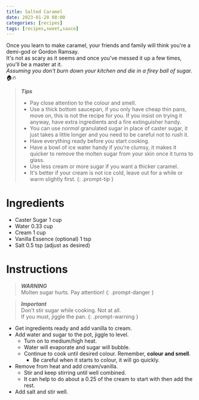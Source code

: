 ```yaml
---
title: Salted Caramel
date: 2023-01-28 08:00
categories: [recipes]
tags: [recipes,sweet,sauce]
---
```


Once you learn to make caramel, your friends and family will think you're a demi-god or Gordon Ramsay.<br>
It's not as scary as it seems and once you've messed it up a few times, you'll be a master at it.<br> 
*Assuming you don't burn down your kitchen and die in a firey ball of sugar.* 🏠🔥

> ***Tips***
>
> - Pay close attention to the colour and smell.
> - Use a thick bottom saucepan, if you only have cheap thin pans, move on, this is not the recipe for you. If you insist on trying it anyway, have extra ingredients and a fire extinguisher handy. <br>
> - You can use *normal* granulated sugar in place of caster sugar, it just takes a little longer and you need to be careful not to rush it.<br>
> - Have everything ready before you start cooking.<br>
> - Have a bowl of ice water handy if you're clumsy, it makes it quicker to remove the molten sugar from your skin once it turns to glass.
> - Use less cream or more sugar if you want a thicker caramel.
> - It's better if your cream is not ice cold, leave out for a while or warm slightly first.
{: .prompt-tip }

# Ingredients

- Caster Sugar 1 cup
- Water 0.33 cup
- Cream 1 cup
- Vanilla Essence (optional) 1 tsp
- Salt 0.5 tsp (adjust as desired)


# Instructions

> ***WARNING***<br>
> Molten sugar hurts. Pay attention!
{: .prompt-danger }

> ***Important***<br>
> Don't stir sugar while cooking. Not at all. <br>
> If you must, jiggle the pan.
{: .prompt-warning }

- Get ingredients ready and add vanilla to cream.
- Add water and sugar to the pot, jiggle to level.
  - Turn on to medium/high heat.
  - Water will evaporate and sugar will bubble.
  - Continue to cook until desired colour. Remember, **colour and smell**.
    - Be careful when it starts to colour, it will go quickly. 
- Remove from heat and add cream/vanilla.
  - Stir and keep stirring until well combined.
  - It can help to do about a 0.25 of the cream to start with then add the rest.
- Add salt and stir well.


